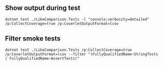 ## Show output during test

```dotnet test ./LikeComparison.Tests -l "console;verbosity=detailed" /p:CollectCoverage=true /p:CoverletOutputFormat=lcov```

## Filter smoke tests
```dotnet test ./LikeComparison.Tests /p:CollectCoverage=true /p:CoverletOutputFormat=lcov --filter "(FullyQualifiedName~StringTests | FullyQualifiedName~AssertTests)"```